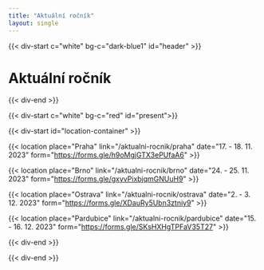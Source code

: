 ```yaml
---
title: "Aktuální ročník"
layout: single
---
```


{{< div-start c="white" bg-c="dark-blue1" id="header" >}}

# Aktuální ročník

{{< div-end >}}

{{< div-start c="white" bg-c="red" id="present">}}

{{< div-start id="location-container" >}}

{{< location place="Praha" link="/aktualni-rocnik/praha" date="17. - 18. 11. 2023" form="https://forms.gle/h9oMgjGTX3ePUfaA6" >}}

{{< location place="Brno" link="/aktualni-rocnik/brno" date="24. - 25. 11. 2023" form="https://forms.gle/gxyvPixbjqmGNUuH9" >}}

{{< location place="Ostrava" link="/aktualni-rocnik/ostrava" date="2. - 3. 12. 2023" form="https://forms.gle/XDauRy5Ubn3ztniy9" >}}

{{< location place="Pardubice" link="/aktualni-rocnik/pardubice" date="15. - 16. 12. 2023" form="https://forms.gle/SKsHXHgTPFaV35T27" >}}

{{< div-end >}}

{{< div-end >}}